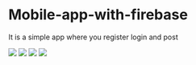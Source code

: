 # Mobile-app-with-firebase
It is a simple app where you register login and post

![](https://imgur.com/LeWiHpS.jpg)
![](https://imgur.com/QnjlGzt.jpg)
![](https://imgur.com/ygof1Y2.jpg)
![](https://imgur.com/MJ54VJb.jpg)
